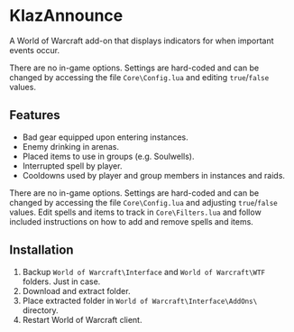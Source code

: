 # KlazAnnounce

A World of Warcraft add-on that displays indicators for when important events occur.

There are no in-game options. Settings are hard-coded and can be changed by accessing the file `Core\Config.lua` and editing `true`/`false` values.

## Features

- Bad gear equipped upon entering instances.
- Enemy drinking in arenas.
- Placed items to use in groups (e.g. Soulwells).
- Interrupted spell by player.  
- Cooldowns used by player and group members in instances and raids.

There are no in-game options. Settings are hard-coded and can be changed by accessing the file `Core\Config.lua` and adjusting `true`/`false` values. Edit spells and items to track in `Core\Filters.lua` and follow included instructions on how to add and remove spells and items.

## Installation

1. Backup `World of Warcraft\Interface` and `World of Warcraft\WTF` folders. Just in case.
2. Download and extract folder.
3. Place extracted folder in `World of Warcraft\Interface\AddOns\` directory.
4. Restart World of Warcraft client.

